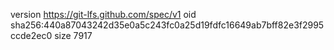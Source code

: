 version https://git-lfs.github.com/spec/v1
oid sha256:440a87043242d35e0a5c243fc0a25d19fdfc16649ab7bff82e3f2995ccde2ec0
size 7917
